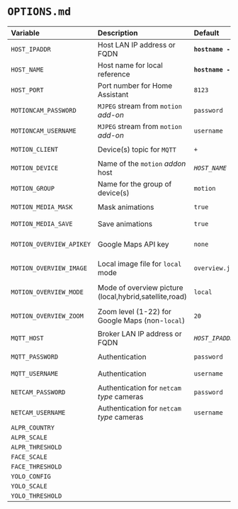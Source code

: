 # `OPTIONS.md`
Variable|Description|Default|`!secret`
:-------|:-------|:-------|:-------
`HOST_IPADDR`|Host LAN IP address or FQDN|**`hostname -I`**|`ha-ip`
`HOST_NAME`|Host name for local reference |**`hostname -f`**|`ha-name`
`HOST_PORT`|Port number for Home Assistant|`8123`|`ha-port`
`MOTIONCAM_PASSWORD`|`MJPEG` stream from `motion` _add-on_ |`password`|`motioncam-password`
`MOTIONCAM_USERNAME`|`MJPEG` stream from `motion` _add-on_ |`username`|`motioncam-username`
`MOTION_CLIENT`|Device(s) topic for `MQTT`|`+`|`motion-client`
`MOTION_DEVICE`|Name of the `motion` _addon_ host|_`HOST_NAME`_|`motion-device`
`MOTION_GROUP`|Name for the group of device(s) |`motion`|`motion-group`
`MOTION_MEDIA_MASK`|Mask animations|`true`|`motion-media-mask`
`MOTION_MEDIA_SAVE`|Save animations|`true`|`motion-media-save`
`MOTION_OVERVIEW_APIKEY`|Google Maps API key|`none`|`motion-overview-apikey`
`MOTION_OVERVIEW_IMAGE`|Local image file for `local` mode|`overview.jpg`|`motion-overview-image`
`MOTION_OVERVIEW_MODE`|Mode of overview picture (local,hybrid,satellite,road)|`local`|`motion-overview-mode`
`MOTION_OVERVIEW_ZOOM`|Zoom level (1-22) for Google Maps (non-`local`)|`20`|`motion-overview-zoom`
`MQTT_HOST`|Broker LAN IP address or FQDN |_`HOST_IPADDR`_|`mqtt-broker`
`MQTT_PASSWORD`|Authentication |`password`|`mqtt-password`
`MQTT_USERNAME`|Authentication |`username`|`mqtt-username`
`NETCAM_PASSWORD`|Authentication for `netcam` _type_ cameras|`password`|`netcam-password`
`NETCAM_USERNAME`|Authentication for `netcam` _type_ cameras|`username`|`netcam-username`
`ALPR_COUNTRY`|||
`ALPR_SCALE`|||
`ALPR_THRESHOLD`|||
`FACE_SCALE`|||
`FACE_THRESHOLD`|||
`YOLO_CONFIG`|||
`YOLO_SCALE`|||
`YOLO_THRESHOLD`|||
